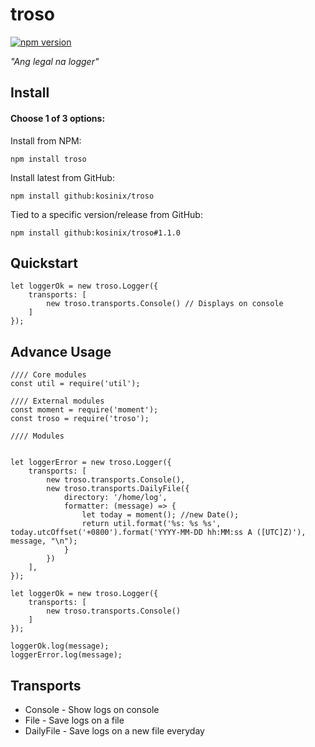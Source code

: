 
# troso
[![npm version](https://badge.fury.io/js/troso.svg)](https://badge.fury.io/js/troso)

*"Ang legal na logger"*


## Install

#### Choose 1 of 3 options:

Install from NPM:

    npm install troso

Install latest from GitHub:

    npm install github:kosinix/troso

Tied to a specific version/release from GitHub:

    npm install github:kosinix/troso#1.1.0
    
## Quickstart


    let loggerOk = new troso.Logger({
        transports: [
            new troso.transports.Console() // Displays on console
        ]
    });

## Advance Usage

    //// Core modules
    const util = require('util');

    //// External modules
    const moment = require('moment');
    const troso = require('troso');

    //// Modules


    let loggerError = new troso.Logger({
        transports: [
            new troso.transports.Console(),
            new troso.transports.DailyFile({
                directory: '/home/log',
                formatter: (message) => {
                    let today = moment(); //new Date();
                    return util.format('%s: %s %s', today.utcOffset('+0800').format('YYYY-MM-DD hh:MM:ss A ([UTC]Z)'), message, "\n");
                }
            })
        ],
    });

    let loggerOk = new troso.Logger({
        transports: [
            new troso.transports.Console()
        ]
    });

    loggerOk.log(message);
    loggerError.log(message);


## Transports

* Console - Show logs on console 
* File - Save logs on a file
* DailyFile - Save logs on a new file everyday
